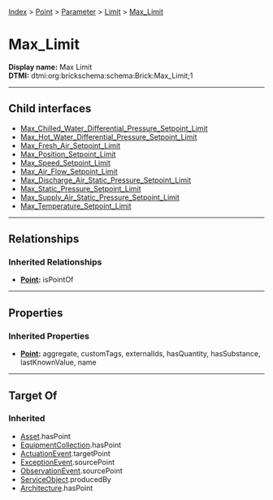 [Index](../../../../Index.md) > [Point](../../../Point.md) > [Parameter](../../Parameter.md) > [Limit](../Limit.md) > [Max_Limit](#)
# Max_Limit

**Display name:** Max Limit<br />
**DTMI:** dtmi:org:brickschema:schema:Brick:Max_Limit;1

---

## Child interfaces
* [Max_Chilled_Water_Differential_Pressure_Setpoint_Limit](Max_Chilled_Water_Differential_Pressure_Setpoint_Limit.md)
* [Max_Hot_Water_Differential_Pressure_Setpoint_Limit](Max_Hot_Water_Differential_Pressure_Setpoint_Limit.md)
* [Max_Fresh_Air_Setpoint_Limit](Max_Fresh_Air_Setpoint_Limit.md)
* [Max_Position_Setpoint_Limit](../Position_Limit/Max_Position_Setpoint_Limit.md)
* [Max_Speed_Setpoint_Limit](../Speed_Setpoint_Limit/Max_Speed_Setpoint_Limit.md)
* [Max_Air_Flow_Setpoint_Limit](Max_Air_Flow_Setpoint_Limit/Max_Air_Flow_Setpoint_Limit.md)
* [Max_Discharge_Air_Static_Pressure_Setpoint_Limit](../Static_Pressure_Setpoint_Limit/Max_Static_Pressure_Setpoint_Limit/Max_Discharge_Air_Static_Pressure_Setpoint_Limit.md)
* [Max_Static_Pressure_Setpoint_Limit](../Static_Pressure_Setpoint_Limit/Max_Static_Pressure_Setpoint_Limit/Max_Static_Pressure_Setpoint_Limit.md)
* [Max_Supply_Air_Static_Pressure_Setpoint_Limit](../Static_Pressure_Setpoint_Limit/Max_Static_Pressure_Setpoint_Limit/Max_Supply_Air_Static_Pressure_Setpoint_Limit.md)
* [Max_Temperature_Setpoint_Limit](Max_Temperature_Setpoint_Limit/Max_Temperature_Setpoint_Limit.md)

---

## Relationships

### Inherited Relationships
* **[Point](../../../Point.md):** isPointOf

---

## Properties

### Inherited Properties
* **[Point](../../../Point.md):** aggregate, customTags, externalIds, hasQuantity, hasSubstance, lastKnownValue, name

---

## Target Of
### Inherited
* [Asset](../../../../Asset/Asset.md).hasPoint
* [EquipmentCollection](../../../../Collection/EquipmentCollection.md).hasPoint
* [ActuationEvent](../../../../Event/PointEvent/ActuationEvent.md).targetPoint
* [ExceptionEvent](../../../../Event/PointEvent/ExceptionEvent.md).sourcePoint
* [ObservationEvent](../../../../Event/PointEvent/ObservationEvent.md).sourcePoint
* [ServiceObject](../../../../Information/ServiceObject/ServiceObject.md).producedBy
* [Architecture](../../../../Space/Architecture/Architecture.md).hasPoint
